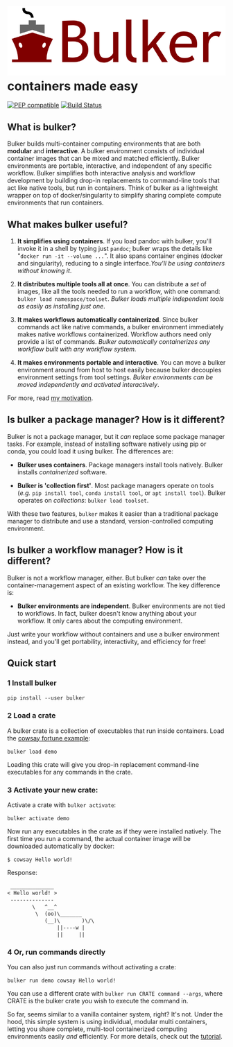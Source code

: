 # <img src="img/bulker_logo.svg" class="img-header"> containers made easy

[![PEP compatible](https://pepkit.github.io/img/PEP-compatible-green.svg)](http://pepkit.github.io) [![Build Status](https://travis-ci.org/databio/bulker.svg?branch=master)](https://travis-ci.org/databio/bulker)

## What is bulker?

Bulker builds multi-container computing environments that are both **modular** and **interactive**. 
A bulker environment consists of individual container images that can be mixed and matched efficiently. Bulker environments are portable, interactive, and independent of any specific workflow. Bulker simplifies both interactive analysis and workflow development by building drop-in replacements to command-line tools that act like native tools, but run in containers. Think of bulker as a lightweight wrapper on top of docker/singularity to simplify sharing complete compute environments that run containers.

## What makes bulker useful?

1. **It simplifies using containers**. If you load pandoc with bulker, you'll invoke it in a shell by typing just `pandoc`; bulker wraps the details like "`docker run -it --volume ...`". It also spans container engines (docker and singularity), reducing to a single interface.*You'll be using containers without knowing it*. 

2. **It distributes multiple tools all at once**. You can distribute a *set* of images, like all the tools needed to run a workflow, with one command: `bulker load namespace/toolset`. *Bulker loads multiple independent tools as easily as installing just one*.

3. **It makes workflows automatically containerized**. Since bulker commands act like native commands, a bulker environment immediately makes native workflows containerized. Workflow authors need only provide a list of commands. *Bulker automatically containerizes any workflow built with any workflow system.*

4. **It makes environments portable and interactive**. You can move a bulker environment around from host to host easily because bulker decouples environment settings from tool settings. *Bulker environments can be moved independently and activated interactively*.

For more, read [my motivation](motivation.md).

<!-- produces containerized drop-in replacement executables

portability by 

Running a container integrates variables from the environment (*e.g.* volumes to mount) with tool specifics (*e.g.* command, image source). Bulker decouples these, making the environment descriptions portable.



Workflow authors need only provide a list of commands to containerize a workflow.
 -->


## Is bulker a package manager? How is it different?

Bulker is not a package manager, but it *can* replace some package manager tasks. For example, instead of installing software natively using pip or conda, you could load it using bulker. The differences are: 

- **Bulker uses containers**. Package managers install tools natively. Bulker installs *containerized* software. 

- **Bulker is 'collection first'**. Most package managers operate on tools (*e.g.* `pip install tool`, `conda install tool`, or `apt install tool`). Bulker operates on *collections*: `bulker load toolset`.

With these two features, `bulker` makes it easier than a traditional package manager to distribute and use a standard, version-controlled computing environment. 

## Is bulker a workflow manager? How is it different?

Bulker is not a workflow manager, either. But bulker *can* take over the container-management aspect of an existing workflow. The key difference is: 

- **Bulker environments are independent**. Bulker environments are not tied to workflows. In fact, bulker doesn't know anything about your workflow. It only cares about the computing environment.

Just write your workflow without containers and use a bulker environment instead, and you'll get portability, interactivity, and efficiency for free! 

## Quick start

### 1 Install bulker

```console
pip install --user bulker
```

### 2 Load a crate

A bulker crate is a collection of executables that run inside containers. Load the [cowsay fortune example](http://big.databio.org/bulker/bulker/demo.yaml):

```console
bulker load demo
```

Loading this crate will give you drop-in replacement command-line executables for any commands in the crate.

### 3 Activate your new crate:

Activate a crate with `bulker activate`:

```console
bulker activate demo
```

Now run any executables in the crate as if they were installed natively. The first time you run a command, the actual container image will be downloaded automatically by docker:

```console
$ cowsay Hello world!
```
Response: 
```console
 ______________
< Hello world! >
 --------------
        \   ^__^
         \  (oo)\_______
            (__)\       )\/\
                ||----w |
                ||     ||
```


### 4 Or, run commands directly

You can also just run commands without activating a crate:

```console
bulker run demo cowsay Hello world!
```

You can use a different crate with `bulker run CRATE command --args`, where CRATE is the bulker crate you wish to execute the command in.

So far, seems similar to a vanilla container system, right? It's not. Under the hood, this simple system is using individual, modular multi containers, letting you share complete, multi-tool containerized computing environments easily *and* efficiently. For more details, check out the [tutorial](tutorial.md).


<!-- Then, you produce collections of containers, which we call `crates` (really just a list of containers). Bulker automatically builds executable scripts so that you can run these tools on the command line like drop-in replacements for any command-line tool -- except now, they're running in a container and you didn't have to install them. Because the environment-specific settings are decoupled from the container manifest, the manifest is portable, making it dead easy to distribute modular, containerized software. -->